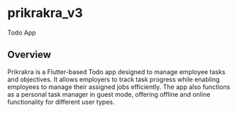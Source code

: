 # prikrakra_v3

Todo App

## Overview
Prikrakra is a Flutter-based Todo app designed to manage employee tasks and objectives. It allows employers to track task progress while enabling employees to manage their assigned jobs efficiently. The app also functions as a personal task manager in guest mode, offering offline and online functionality for different user types.
